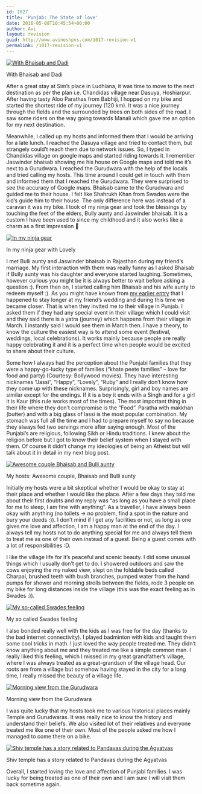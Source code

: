 ```yaml
---
id: 1027
title: 'Punjab: The State of love'
date: 2016-05-08T10:45:54+00:00
author: Avi
layout: revision
guid: http://www.avineshpvs.com/1017-revision-v1
permalink: /1017-revision-v1
---
```

<div id="attachment_1018" style="width: 610px" class="wp-caption aligncenter">
  <a href="https://i1.wp.com/www.avineshpvs.com/wp-content/uploads/2016/05/IMG_20150311_110410888_HDR.jpg" data-rel="lightbox-0" data-imagelightbox="0" title=""><img src="https://i1.wp.com/www.avineshpvs.com/wp-content/uploads/2016/05/IMG_20150311_110410888_HDR.jpg?resize=600%2C344" alt="With Bhaisab and Dadi" class="size-medium wp-image-1018" srcset="https://i1.wp.com/www.avineshpvs.com/wp-content/uploads/2016/05/IMG_20150311_110410888_HDR.jpg?resize=600%2C344 600w, https://i1.wp.com/www.avineshpvs.com/wp-content/uploads/2016/05/IMG_20150311_110410888_HDR.jpg?resize=1024%2C587 1024w" sizes="(max-width: 600px) 100vw, 600px" data-recalc-dims="1" /></a>
  
  <p class="wp-caption-text">
    With Bhaisab and Dadi
  </p>
</div>

After a great stay at Sim’s place in Ludhiana, it was time to move to the next destination as per the plan i.e. Chandidas village near Dasuya, Hoshiarpur. After having tasty Aloo Parathas from Babhiji, I hopped on my bike and started the shortest ride of my journey (120 km). It was a nice journey through the fields and the surrounded by trees on both sides of the road. I saw some riders on the way going towards Manali which gave me an option for my next destination.

Meanwhile, I called up my hosts and informed them that I would be arriving for a late lunch. I reached the Dasuya village and tried to contact them, but strangely could’t reach them due to network issues. So, I typed in Chandidas village on google maps and started riding towards it. I remember Jaswinder bhaisab showing me his house on Google maps and told me it&#8217;s next to a Gurudwara. I reached the Gurudwara with the help of the locals and tried calling my hosts. This time around I could get in touch with them and informed them that I reached the Gurudwara. They were surprised to see the accuracy of Google maps. Bhaisab came to the Gurudwara and guided me to their house. I felt like Shahrukh Khan from Swades were the kid&#8217;s guide him to their house. The only difference here was instead of a caravan it was my bike. I took of my ninja gear and took the blessings by touching the feet of the elders, Bully aunty and Jaswinder bhaisab. It is a custom I have been used to since my childhood and it also works like a charm as a first impression 🙂

<div id="attachment_1022" style="width: 279px" class="wp-caption aligncenter">
  <a href="https://i1.wp.com/www.avineshpvs.com/wp-content/uploads/2016/05/IMG_20150321_133546162.jpg" data-rel="lightbox-1" data-imagelightbox="1" title=""><img src="https://i1.wp.com/www.avineshpvs.com/wp-content/uploads/2016/05/IMG_20150321_133546162.jpg?resize=269%2C400" alt="In my ninja gear" class="size-medium wp-image-1022" srcset="https://i1.wp.com/www.avineshpvs.com/wp-content/uploads/2016/05/IMG_20150321_133546162.jpg?resize=269%2C400 269w, https://i1.wp.com/www.avineshpvs.com/wp-content/uploads/2016/05/IMG_20150321_133546162.jpg?resize=689%2C1024 689w" sizes="(max-width: 269px) 100vw, 269px" data-recalc-dims="1" /></a>
  
  <p class="wp-caption-text">
    In my ninja gear with Lovely
  </p>
</div>

I met Bulli aunty and Jaswinder bhaisab in Rajasthan during my friend’s marriage. My first interaction with them was really funny as I asked Bhaisab if Bully aunty was his daughter and everyone started laughing. Sometimes, however curious you might be it is always better to wait before asking a question :). From then on, I started calling him Bhaisab and his wife aunty to redeem myself :). As you might have known from [my earlier entry](http://www.avineshpvs.com/jaisalmer-the-golden-city) that I happened to stay longer at my friend&#8217;s wedding and during this time we became closer. That is when they invited me to their village in Punjab. I asked them if they had any special event in their village which I could visit and they said there is a yatra (journey) which happens from their village in March. I instantly said I would see them in March then. I have a theory, to know the culture the easiest way is to attend some event (festival, weddings, local celebrations). It works mainly because people are really happy celebrating it and it is a perfect time when people would be excited to share about their culture. 

Some how I always had the perception about the Punjabi families that they were a happy-go-lucky type of families (“khate peete families” &#8211; love for food and party) (Courtesy: Bollywood movies). They have interesting nicknames “Jassi”, “Happy”, “Lovely”, “Ruby” and I really don’t know how they come up with these nicknames. Surprisingly, girl and boy names are similar except for the endings. If it is a boy it ends with a Singh and for a girl it is Kaur (this rule works most of the times). The most important thing in their life where they don’t compromise is the “Food”. Paratha with makkhan (butter) and with a big glass of lassi is the most popular combination. My stomach was full all the time and I had to prepare myself to say no because they always fed two servings more after saying enough. Most of the Punjabi’s are religious, following Sikh or Hindu traditions. I knew about the religion before but I got to know their belief system when I stayed with them. Of course it didn’t change my ideologies of being an Atheist but will talk about it in detail in my next blog post.

<div id="attachment_1020" style="width: 610px" class="wp-caption aligncenter">
  <a href="https://i0.wp.com/www.avineshpvs.com/wp-content/uploads/2016/05/IMG_20150309_161557684.jpg" data-rel="lightbox-2" data-imagelightbox="2" title=""><img src="https://i0.wp.com/www.avineshpvs.com/wp-content/uploads/2016/05/IMG_20150309_161557684.jpg?resize=600%2C341" alt="Awesome couple Bhaisab and Bulli aunty" class="size-medium wp-image-1020" srcset="https://i0.wp.com/www.avineshpvs.com/wp-content/uploads/2016/05/IMG_20150309_161557684.jpg?resize=600%2C341 600w, https://i0.wp.com/www.avineshpvs.com/wp-content/uploads/2016/05/IMG_20150309_161557684.jpg?resize=1024%2C583 1024w, https://i0.wp.com/www.avineshpvs.com/wp-content/uploads/2016/05/IMG_20150309_161557684.jpg?w=2000 2000w, https://i0.wp.com/www.avineshpvs.com/wp-content/uploads/2016/05/IMG_20150309_161557684.jpg?w=3000 3000w" sizes="(max-width: 600px) 100vw, 600px" data-recalc-dims="1" /></a>
  
  <p class="wp-caption-text">
    My hosts: Awesome couple, Bhaisab and Bulli aunty
  </p>
</div>

Initially my hosts were a bit skeptical whether I would be okay to stay at their place and whether I would like the place. After a few days they told me about their first doubts and my reply was “as long as you have a small place for me to sleep, I am fine with anything”. As a traveller, I have always been okay with anything (no toilets -> no problem, find a spot in the nature and bury your deeds :)). I don’t mind if I get any facilities or not, as long as one gives me love and affection, I am a happy man at the end of the day. I always tell my hosts not to do anything special for me and always tell them to treat me as one of their own instead of a guest. Being a guest comes with a lot of responsibilities :D. 

I like the village life for it’s peaceful and scenic beauty. I did some unusual things which I usually don’t get to do. I showered outdoors and saw the cows enjoying the my naked view, slept on the foldable beds called Charpai, brushed teeth with bush branches, pumped water from the hand pumps for shower and morning strolls between the fields, rode 3 people on my bike for long distances inside the village (this was the exact feeling as in Swades :)). 

<div id="attachment_1024" style="width: 563px" class="wp-caption aligncenter">
  <a href="https://i2.wp.com/www.avineshpvs.com/wp-content/uploads/2016/05/swades_pic.jpg" data-rel="lightbox-3" data-imagelightbox="3" title=""><img src="https://i2.wp.com/www.avineshpvs.com/wp-content/uploads/2016/05/swades_pic.jpg?resize=553%2C324" alt="My so-called Swades feeling " class="size-full wp-image-1024" data-recalc-dims="1" /></a>
  
  <p class="wp-caption-text">
    My so called Swades feeling
  </p>
</div>

I also bonded really well with the kids as I was free for the day (thanks to the bad internet connectivity). I played badminton with kids and taught them some cool tricks in math. I just loved the way people treated me. They didn’t know anything about me and they treated me like a simple common man. I really liked this feeling, which I missed in my great grandfather’s village, where I was always treated as a great-grandson of the village head. Our roots are from a village but somehow having stayed in the city for a long time, I really missed the beauty of a village life. 

<div id="attachment_1019" style="width: 610px" class="wp-caption aligncenter">
  <a href="https://i1.wp.com/www.avineshpvs.com/wp-content/uploads/2016/05/IMG_20150320_064447251_HDR.jpg" data-rel="lightbox-4" data-imagelightbox="4" title=""><img src="https://i1.wp.com/www.avineshpvs.com/wp-content/uploads/2016/05/IMG_20150320_064447251_HDR.jpg?resize=600%2C341" alt="Morning view from the Gurudwara" class="size-medium wp-image-1019" srcset="https://i1.wp.com/www.avineshpvs.com/wp-content/uploads/2016/05/IMG_20150320_064447251_HDR.jpg?resize=600%2C341 600w, https://i1.wp.com/www.avineshpvs.com/wp-content/uploads/2016/05/IMG_20150320_064447251_HDR.jpg?resize=1024%2C583 1024w, https://i1.wp.com/www.avineshpvs.com/wp-content/uploads/2016/05/IMG_20150320_064447251_HDR.jpg?w=2000 2000w, https://i1.wp.com/www.avineshpvs.com/wp-content/uploads/2016/05/IMG_20150320_064447251_HDR.jpg?w=3000 3000w" sizes="(max-width: 600px) 100vw, 600px" data-recalc-dims="1" /></a>
  
  <p class="wp-caption-text">
    Morning view from the Gurudwara
  </p>
</div>

I was quite lucky that my hosts took me to various historical places mainly Temple and Gurudwaras. It was really nice to know the history and understand their beliefs. We also visited lot of their relatives and everyone treated me like one of their own. Most of the people asked me how I managed to come there on a bike. 

<div id="attachment_1021" style="width: 610px" class="wp-caption aligncenter">
  <a href="https://i2.wp.com/www.avineshpvs.com/wp-content/uploads/2016/05/IMG_20150309_180842686.jpg" data-rel="lightbox-5" data-imagelightbox="5" title=""><img src="https://i2.wp.com/www.avineshpvs.com/wp-content/uploads/2016/05/IMG_20150309_180842686.jpg?resize=600%2C341" alt="Shiv temple has a story related to Pandavas during the Agyatvas" class="size-medium wp-image-1021" srcset="https://i2.wp.com/www.avineshpvs.com/wp-content/uploads/2016/05/IMG_20150309_180842686.jpg?resize=600%2C341 600w, https://i2.wp.com/www.avineshpvs.com/wp-content/uploads/2016/05/IMG_20150309_180842686.jpg?resize=1024%2C583 1024w, https://i2.wp.com/www.avineshpvs.com/wp-content/uploads/2016/05/IMG_20150309_180842686.jpg?w=2000 2000w, https://i2.wp.com/www.avineshpvs.com/wp-content/uploads/2016/05/IMG_20150309_180842686.jpg?w=3000 3000w" sizes="(max-width: 600px) 100vw, 600px" data-recalc-dims="1" /></a>
  
  <p class="wp-caption-text">
    Shiv temple has a story related to Pandavas during the Agyatvas
  </p>
</div>

Overall, I started loving the love and affection of Punjabi families. I was lucky for being treated as one of their own and I am sure I will visit them back sometime again.